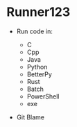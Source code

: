 # Runner123

- Run code in:
  - C
  - Cpp
  - Java
  - Python
  - BetterPy
  - Rust
  - Batch
  - PowerShell
  - exe

- Git Blame